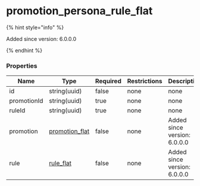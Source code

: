 
# promotion_persona_rule_flat

{% hint style="info" %}

Added since version: 6.0.0.0

{% endhint %}

### Properties

|Name|Type|Required|Restrictions|Description|
|---|---|---|---|---|
|id|string(uuid)|false|none|none|
|promotionId|string(uuid)|true|none|none|
|ruleId|string(uuid)|true|none|none|
|promotion|[promotion_flat](/schema/promotion_flat)|false|none|Added since version: 6.0.0.0|
|rule|[rule_flat](/schema/rule_flat)|false|none|Added since version: 6.0.0.0|
